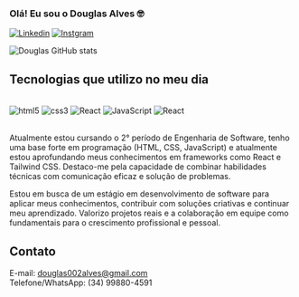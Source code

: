 ### Olá! Eu sou o Douglas Alves 🤓

[![Linkedin](https://img.shields.io/badge/LinkedIn-0077B5?style=for-the-badge&logo=linkedin&logoColor=white)](https://www.linkedin.com/in/douglas-software-engineer/)
[![Instgram](https://img.shields.io/badge/Instagram-E4405F?style=for-the-badge&logo=instagram&logoColor=white)](https://www.instagram.com/doug.souz/)

![Douglas GitHub stats](https://github-readme-stats.vercel.app/api?username=devdouglasalves&show_icons=true&theme=transparent)

## Tecnologias que utilizo no meu dia

<div style = "display: inline_block"><br/> 
    <img aling = "center"alt ="html5" src="https://img.shields.io/badge/HTML5-E34F26?style=for-the-badge&logo=html5&logoColor=white">
    <img aling = "center"alt ="css3" src="https://img.shields.io/badge/CSS3-1572B6?style=for-the-badge&logo=css3&logoColor=white">
    <img aling = "center"alt ="React" src="https://img.shields.io/badge/Tailwind_CSS-38B2AC?style=for-the-badge&logo=tailwind-css&logoColor=white">
    <img aling = "center"alt ="JavaScript" src="https://img.shields.io/badge/JavaScript-F7DF1E?style=for-the-badge&logo=javascript&logoColor=black">
    <img aling = "center"alt ="React" src="https://img.shields.io/badge/React-20232A?style=for-the-badge&logo=react&logoColor=61DAFB">

    
</div><br/>

Atualmente estou cursando o 2° período de Engenharia de Software, tenho uma base forte em programação (HTML, CSS, JavaScript) e atualmente estou aprofundando meus conhecimentos em frameworks como React e Tailwind CSS. Destaco-me pela capacidade de combinar habilidades técnicas com comunicação eficaz e solução de problemas.

Estou em busca de um estágio em desenvolvimento de software para aplicar meus conhecimentos, contribuir com soluções criativas e continuar meu aprendizado. Valorizo projetos reais e a colaboração em equipe como fundamentais para o crescimento profissional e pessoal.

## Contato
E-mail: douglas002alves@gmail.com
</br>Telefone/WhatsApp: (34) 99880-4591
